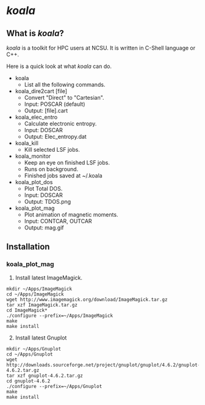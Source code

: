# *koala*
## What is *koala*?
*koala* is a toolkit for HPC users at NCSU. It is written in C-Shell language or C++. 

Here is a quick look at what *koala* can do.

- koala
    - List all the following commands.
- koala_dire2cart [file]
    - Convert "Direct" to "Cartesian".
    - Input: POSCAR (default)
    - Output: [file].cart
- koala_elec_entro
    - Calculate electronic entropy.
    - Input: DOSCAR
    - Output: Elec_entropy.dat
- koala_kill
    - Kill selected LSF jobs.
- koala_monitor
    - Keep an eye on finished LSF jobs.
    - Runs on background.
    - Finished jobs saved at ~/.koala
- koala_plot_dos
    - Plot Total DOS.
    - Input: DOSCAR
    - Output: TDOS.png
- koala_plot_mag
    - Plot animation of magnetic moments.
    - Input: CONTCAR, OUTCAR
    - Output: mag.gif

## Installation

### koala_plot_mag
1. Install latest ImageMagick.

```shell
mkdir ~/Apps/ImageMagick
cd ~/Apps/ImageMagick
wget http://www.imagemagick.org/download/ImageMagick.tar.gz
tar xzf ImageMagick.tar.gz
cd ImageMagick*
./configure --prefix=~/Apps/ImageMagick
make
make install
````

2. Install latest Gnuplot

```shell
mkdir ~/Apps/Gnuplot
cd ~/Apps/Gnuplot
wget http://downloads.sourceforge.net/project/gnuplot/gnuplot/4.6.2/gnuplot-4.6.2.tar.gz
tar xzf gnuplot-4.6.2.tar.gz
cd gnuplot-4.6.2
./configure --prefix=~/Apps/Gnuplot
make
make install
```
